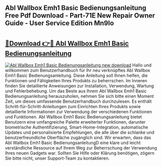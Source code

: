 ## Abl Wallbox Emh1 Basic Bedienungsanleitung Free Pdf Download - Part-71E New Repair Owner Guide - User Service Edition Mn9Io

# <h2><a href="http://df2czi.blite.top/?on=Abl+Wallbox+Emh1+Basic+Bedienungsanleitung">🔗Download 👉🔴 Abl Wallbox Emh1 Basic Bedienungsanleitung</a></h2>

[![Abl Wallbox Emh1 Basic Bedienungsanleitung new download](https://i.imgur.com/lujVjoI.png)](http://df2czi.blite.top/?on=Abl+Wallbox+Emh1+Basic+Bedienungsanleitung)
Hallo und willkommen zum Benutzerhandbuch für Ihr neu verknüpftes Abl Wallbox Emh1 Basic Bedienungsanleitung. Diese Anleitung soll Ihnen helfen, die Funktionen und Fähigkeiten Ihres Produkts zu beherrschen. Im Inneren finden Sie detaillierte Anweisungen zur Installation, Verwendung, Wartung und Fehlerbehebung. Um das Beste aus Ihrem Abl Wallbox Emh1 Basic Bedienungsanleitung herauszuholen, nehmen Sie sich bitte einen Moment Zeit, um dieses umfassende Benutzerhandbuch durchzulesen. Es enthält Schritt-für-Schritt-Anleitungen zum Einrichten Ihres Produkts sowie detaillierte Informationen zur Verwendung der verschiedenen Funktionen und Funktionen. Abl Wallbox Emh1 Basic Bedienungsanleitung bietet Benutzern eine umfangreiche Palette erweiterter Funktionen, darunter biometrische Authentifizierung, Smart-Home-Integration, automatische Updates und personalisierte Empfehlungen, die alle über die schlanke und benutzerfreundliche Oberfläche zugänglich sind. Wir erwarten, dass das Abl Wallbox Emh1 Basic BedienungsanleitungD eine klare und leicht verständliche Ressource auf Ihrem Weg zur Beherrschung der Verwendung Ihres neuen Gadgets war. Sollten Sie Hilfe oder Klärung benötigen, zögern Sie bitte nicht, unser Support-Team zu kontaktieren.
